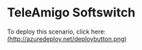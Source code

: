 # TeleAmigo Softswitch

To deploy this scenario, click here: [(http://azuredeploy.net/deploybutton.png)](https://azuredeploy.net/)